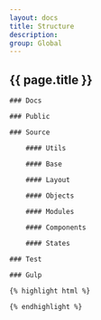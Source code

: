 ```yaml
---
layout: docs
title: Structure
description: 
group: Global
---
```


<section id="headings clearfix">
	<h2 class="section__title">{{ page.title }}</h2>

	### Docs

	### Public

	### Source
		
		#### Utils

		#### Base

		#### Layout

		#### Objects

		#### Modules

		#### Components

		#### States

	### Test

	### Gulp
	
	{% highlight html %}

	{% endhighlight %}

</section>